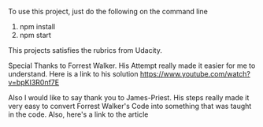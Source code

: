 To use this project, just do the following on the command line

1. npm install
2. npm start

This projects satisfies the rubrics from Udacity.

Special Thanks to Forrest Walker. His Attempt really made it easier for me to understand. Here is a link to his solution https://www.youtube.com/watch?v=bpKI3R0nf7E

Also I would like to say thank you to James-Priest. His steps really made it very easy to convert Forrest Walker's Code into something that was taught in the code. Also, here's a link to the article
